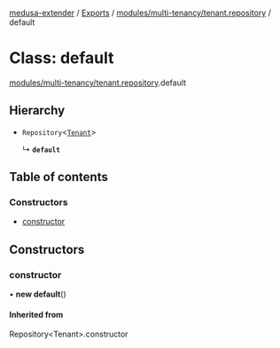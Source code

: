 [medusa-extender](../README.md) / [Exports](../modules.md) / [modules/multi-tenancy/tenant.repository](../modules/modules_multi_tenancy_tenant_repository.md) / default

# Class: default

[modules/multi-tenancy/tenant.repository](../modules/modules_multi_tenancy_tenant_repository.md).default

## Hierarchy

- `Repository`<[`Tenant`](modules_multi_tenancy_tenant_entity.Tenant.md)\>

  ↳ **`default`**

## Table of contents

### Constructors

- [constructor](modules_multi_tenancy_tenant_repository.default.md#constructor)

## Constructors

### constructor

• **new default**()

#### Inherited from

Repository<Tenant\>.constructor
